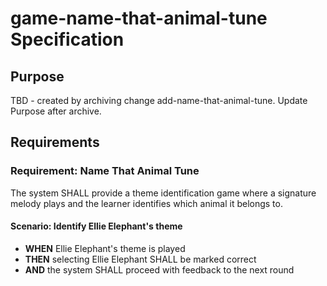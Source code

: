 # game-name-that-animal-tune Specification

## Purpose
TBD - created by archiving change add-name-that-animal-tune. Update Purpose after archive.
## Requirements
### Requirement: Name That Animal Tune
The system SHALL provide a theme identification game where a signature melody plays and the learner identifies which animal it belongs to.

#### Scenario: Identify Ellie Elephant's theme
- **WHEN** Ellie Elephant's theme is played
- **THEN** selecting Ellie Elephant SHALL be marked correct
- **AND** the system SHALL proceed with feedback to the next round

